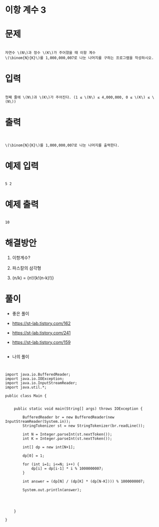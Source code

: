 # 이항 계수 3

# 문제

```

자연수 \(N\)과 정수 \(K\)가 주어졌을 때 이항 계수 
\(\binom{N}{K}\)를 1,000,000,007로 나눈 나머지를 구하는 프로그램을 작성하시오.

```

# 입력

```

첫째 줄에 \(N\)과 \(K\)가 주어진다. (1 ≤ \(N\) ≤ 4,000,000, 0 ≤ \(K\) ≤ \(N\))

```


# 출력

```

 
\(\binom{N}{K}\)를 1,000,000,007로 나눈 나머지를 출력한다.

```

# 예제 입력

```

5 2

```

# 예제 출력

```

10

```

# 해결방안

1. 이항계수?

2. 파스칼의 삼각형

3. (n/k) = {n!/(k!(n-k)!)}

# 풀이


- 좋은 풀이

- https://st-lab.tistory.com/162

- https://st-lab.tistory.com/241

- https://st-lab.tistory.com/159

```

```

- 나의 풀이

```


import java.io.BufferedReader;
import java.io.IOException;
import java.io.InputStreamReader;
import java.util.*;

public class Main {


    public static void main(String[] args) throws IOException {

        BufferedReader br = new BufferedReader(new InputStreamReader(System.in));
        StringTokenizer st = new StringTokenizer(br.readLine());

        int N = Integer.parseInt(st.nextToken());
        int K = Integer.parseInt(st.nextToken());

        int[] dp = new int[N+1];

        dp[0] = 1;

        for (int i=1; i<=N; i++) {
            dp[i] = dp[i-1] * i % 1000000007;
        }

        int answer = (dp[N] / (dp[K] * (dp[N-K]))) % 1000000007;

        System.out.println(answer);




    }

}

```